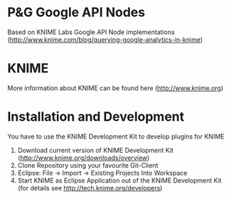 P&G Google API Nodes
====
Based on KNIME Labs Google API Node implementations (http://www.knime.com/blog/querying-google-analytics-in-knime)


KNIME
====
More information about KNIME can be found here (http://www.knime.org)


Installation and Development
====
You have to use the KNIME Development Kit to develop plugins for KNIME

1. Download current version of KNIME Development Kit (http://www.knime.org/downloads/overview)
2. Clone Repository using your favourite Git-Client
3. Eclipse: File -> Import -> Existing Projects Into Workspace
4. Start KNIME as Eclipse Application out of the KNIME Development Kit (for details see http://tech.knime.org/developers) 